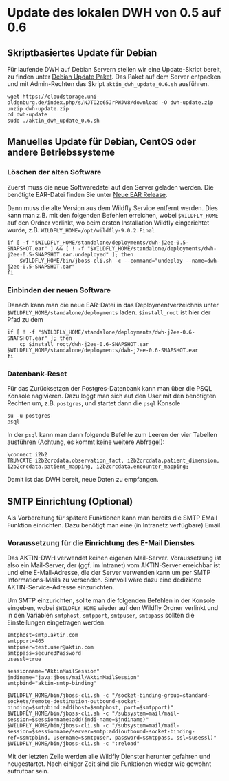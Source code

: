 Update des lokalen DWH von 0.5 auf 0.6
======================================

Skriptbasiertes Update für Debian
---------------------------------
Für laufende DWH auf Debian Servern stellen wir eine Update-Skript bereit, zu finden unter [Debian Update Paket](https://cloudstorage.uni-oldenburg.de/index.php/s/NJTO2c65JrPWJV8/download). Das Paket auf dem Server entpacken und mit Admin-Rechten das Skript `aktin_dwh_update_0.6.sh` ausführen. 

```
wget https://cloudstorage.uni-oldenburg.de/index.php/s/NJTO2c65JrPWJV8/download -O dwh-update.zip
unzip dwh-update.zip
cd dwh-update
sudo ./aktin_dwh_update_0.6.sh
```

Manuelles Update für Debian, CentOS oder andere Betriebssysteme
---------------------------------------------------------------
### Löschen der alten Software
Zuerst muss die neue Softwaredatei auf den Server geladen werden. Die benötigte EAR-Datei finden Sie unter [Neue EAR Release](https://cloudstorage.uni-oldenburg.de/index.php/s/OmnbLd7iB4VXLEM/download). 

Dann muss die alte Version aus dem Wildfly Service entfernt werden. Dies kann man z.B. mit den folgenden Befehlen erreichen, wobei `$WILDFLY_HOME` auf den Ordner verlinkt, wo beim ersten Installation Wildfly eingerichtet wurde, z.B. `WILDFLY_HOME=/opt/wildfly-9.0.2.Final`

```
if [ -f "$WILDFLY_HOME/standalone/deployments/dwh-j2ee-0.5-SNAPSHOT.ear" ] && [ ! -f "$WILDFLY_HOME/standalone/deployments/dwh-j2ee-0.5-SNAPSHOT.ear.undeployed" ]; then 
	$WILDFLY_HOME/bin/jboss-cli.sh -c --command="undeploy --name=dwh-j2ee-0.5-SNAPSHOT.ear"
fi
```
### Einbinden der neuen Software
Danach kann man die neue EAR-Datei in das Deploymentverzeichnis unter `$WILDFLY_HOME/standalone/deployments` laden. `$install_root` ist hier der Pfad zu dem

```
if [ ! -f "$WILDFLY_HOME/standalone/deployments/dwh-j2ee-0.6-SNAPSHOT.ear" ]; then 
	cp $install_root/dwh-j2ee-0.6-SNAPSHOT.ear $WILDFLY_HOME/standalone/deployments/dwh-j2ee-0.6-SNAPSHOT.ear
fi
```
### Datenbank-Reset
Für das Zurücksetzen der Postgres-Datenbank kann man über die PSQL Konsole nagivieren. Dazu loggt man sich auf den User mit den benötigten Rechten um, z.B. `postgres`, und startet dann die `psql` Konsole

```
su -u postgres
psql
```
In der `psql` kann man dann folgende Befehle zum Leeren der vier Tabellen ausführen (Achtung, es kommt keine weitere Abfrage!):

```
\connect i2b2
TRUNCATE i2b2crcdata.observation_fact, i2b2crcdata.patient_dimension, i2b2crcdata.patient_mapping, i2b2crcdata.encounter_mapping;
```
Damit ist das DWH bereit, neue Daten zu empfangen.


## SMTP Einrichtung (Optional)

Als Vorbereitung für spätere Funktionen kann man bereits die SMTP EMail Funktion einrichten. Dazu benötigt man eine (in Intranetz verfügbare) Email.

### Voraussetzung für die Einrichtung des E-Mail Dienstes

Das AKTIN-DWH verwendet keinen eigenen Mail-Server. Voraussetzung ist also ein Mail-Server, der (ggf. im Intranet) vom AKTIN-Server erreichbar ist und eine E-Mail-Adresse, die der Server verwenden kann um per SMTP Informations-Mails zu versenden. Sinnvoll wäre dazu eine dedizierte AKTIN-Service-Adresse einzurichten.

Um SMTP einzurichten, sollte man die folgenden Befehlen in der Konsole eingeben, wobei `$WILDFLY_HOME` wieder auf den Wildfly Ordner verlinkt und in den Variablen `smtphost`, `smtpport`, `smtpuser`, `smtppass` sollten die Einstellungen eingetragen werden. 

```
smtphost=smtp.aktin.com
smtpport=465
smtpuser=test.user@aktin.com
smtppass=secure3Password
usessl=true

sessionname="AktinMailSession"
jndiname="java:jboss/mail/AktinMailSession"
smtpbind="aktin-smtp-binding"

$WILDFLY_HOME/bin/jboss-cli.sh -c "/socket-binding-group=standard-sockets/remote-destination-outbound-socket-binding=$smtpbind:add(host=$smtphost, port=$smtpport)"
$WILDFLY_HOME/bin/jboss-cli.sh -c "/subsystem=mail/mail-session=$sessionname:add(jndi-name=$jndiname)"
$WILDFLY_HOME/bin/jboss-cli.sh -c "/subsystem=mail/mail-session=$sessionname/server=smtp:add(outbound-socket-binding-ref=$smtpbind, username=$smtpuser, password=$smtppass, ssl=$usessl)"
$WILDFLY_HOME/bin/jboss-cli.sh -c ":reload"
```
Mit der letzten Zeile werden alle Wildfly Dienster herunter gefahren und neugestartet. Nach einiger Zeit sind die Funktionen wieder wie gewohnt aufrufbar sein. 
